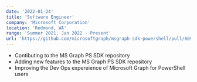 ```yaml
---
date: '2022-01-24'
title: 'Software Engineer'
company: 'Microsoft Corporation'
location: 'Redmond, WA'
range: 'Summer 2021, Jan 2022 - Present'
url: 'https://github.com/microsoftgraph/msgraph-sdk-powershell/pull/809'
---
```


- Contibuting to the MS Graph PS SDK repository
- Adding new features to the MS Graph PS SDK repository
- Improving the Dev Ops expereience of Microsoft Graph for PowerShell users